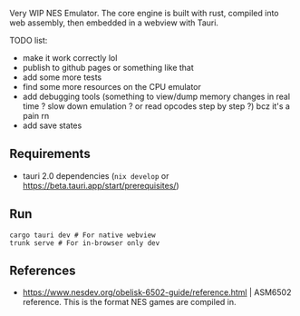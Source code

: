 Very WIP NES Emulator. The core engine is built with rust, compiled into web
assembly, then embedded in a webview with Tauri.

TODO list:

- make it work correctly lol
- publish to github pages or something like that
- add some more tests
- find some more resources on the CPU emulator
- add debugging tools (something to view/dump memory changes in real time ? slow
  down emulation ? or read opcodes step by step ?) bcz it's a pain rn
- add save states

## Requirements

- tauri 2.0 dependencies (`nix develop` or
  https://beta.tauri.app/start/prerequisites/)

## Run

```shell
cargo tauri dev # For native webview
trunk serve # For in-browser only dev
```

## References

- https://www.nesdev.org/obelisk-6502-guide/reference.html | ASM6502 reference.
  This is the format NES games are compiled in.
